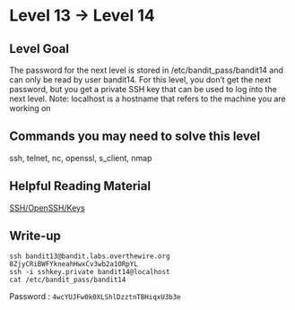 # Level 13 → Level 14

## Level Goal

The password for the next level is stored in /etc/bandit_pass/bandit14 and can only be read by user bandit14. For this level, you don’t get the next password, but you get a private SSH key that can be used to log into the next level. Note: localhost is a hostname that refers to the machine you are working on

## Commands you may need to solve this level

ssh, telnet, nc, openssl, s_client, nmap

## Helpful Reading Material

[SSH/OpenSSH/Keys](https://help.ubuntu.com/community/SSH/OpenSSH/Keys)

## Write-up

```
ssh bandit13@bandit.labs.overthewire.org
8ZjyCRiBWFYkneahHwxCv3wb2a1ORpYL
ssh -i sshkey.private bandit14@localhost
cat /etc/bandit_pass/bandit14
```
Password : `4wcYUJFw0k0XLShlDzztnTBHiqxU3b3e`